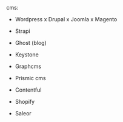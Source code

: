 cms:

- Wordpress
  x Drupal
  x Joomla
  x Magento

- Strapi
- Ghost (blog)
- Keystone

- Graphcms
- Prismic cms
- Contentful

- Shopify
- Saleor
